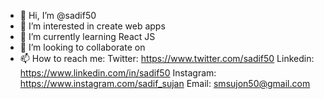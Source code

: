 - 👋 Hi, I’m @sadif50
- 👀 I’m interested in create web apps
- 🌱 I’m currently learning React JS
- 💞️ I’m looking to collaborate on 
- 📫 How to reach me: 
Twitter: https://www.twitter.com/sadif50
Linkedin: https://www.linkedin.com/in/sadif50
Instagram: https://www.instagram.com/sadif_sujan
Email: smsujon50@gmail.com


<!---
sadif50/sadif50 is a ✨ special ✨ repository because its `README.md` (this file) appears on your GitHub profile.
You can click the Preview link to take a look at your changes.
--->
